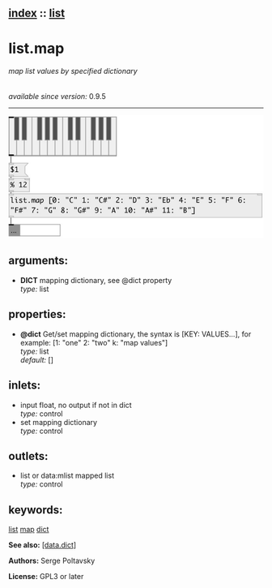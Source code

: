 [index](index.html) :: [list](category_list.html)
---

# list.map

###### map list values by specified dictionary

*available since version:* 0.9.5

---




[![example](../examples/img/list.map.jpg)](../examples/pd/list.map.pd)



## arguments:

* **DICT**
mapping dictionary, see @dict property<br>
_type:_ list<br>





## properties:

* **@dict** 
Get/set mapping dictionary, the syntax is [KEY: VALUES...], for example: [1: &#34;one&#34; 2:
&#34;two&#34; k: &#34;map values&#34;]<br>
_type:_ list<br>
_default:_ []<br>



## inlets:

* input float, no output if not in dict<br>
_type:_ control
* set mapping dictionary<br>
_type:_ control



## outlets:

* list or data:mlist mapped list<br>
_type:_ control



## keywords:

[list](keywords/list.html)
[map](keywords/map.html)
[dict](keywords/dict.html)



**See also:**
[\[data.dict\]](data.dict.html)




**Authors:** Serge Poltavsky




**License:** GPL3 or later





